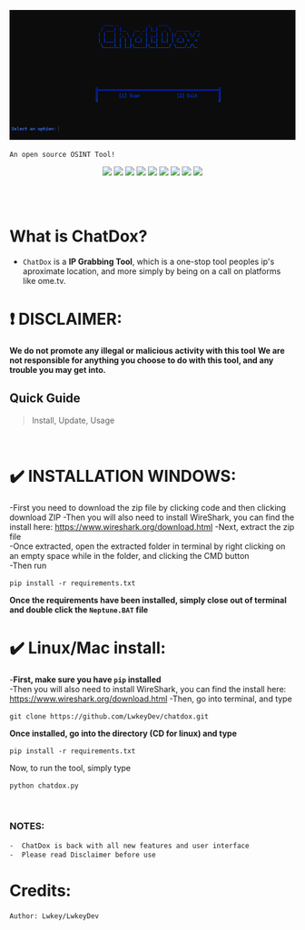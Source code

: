<p align=center>
  <img src='images/chatdox.png'>
</p>
  
```
An open source OSINT Tool!
```
<p align = "center">
  <img src = "https://img.shields.io/badge/Maintained%3F-Yes-green.svg">
  <img src = "https://img.shields.io/github/license/LwkeyDev/Neptune">
  <img src = "https://img.shields.io/github/repo-size/LwkeyDev/Neptune">
  <img src= "https://img.shields.io/github/languages/count/LwkeyDev/Neptune">
  <img src = "https://visitor-badge.laobi.icu/badge?page_id=LwkeyDev.Neptune">
  <img src="https://img.shields.io/badge/Disclaimer-This tool is for educational purposes only-red.svg?logo=hackaday">
  <img src="https://img.shields.io/badge/Python-3-blue.svg?style=flat&logo=python">
  <img src="https://img.shields.io/badge/Ethical_Hacking-OSINT-green.svg">
  <img src="https://img.shields.io/badge/Best_OSINT_Tool%3F-Yes-red.svg">



</p>

<br>

<br>

# What is ChatDox?

- `ChatDox` is a __IP Grabbing Tool__, which is a one-stop tool peoples ip's aproximate location, and more simply by being on a call on platforms like ome.tv.

# :heavy_exclamation_mark: DISCLAIMER: 
**We do not promote any illegal or malicious activity with this tool**
**We are not responsible for anything you choose to do with this tool, and any trouble you may get into.**
<br>




## Quick Guide

> Install, Update, Usage

<br>

# :heavy_check_mark: INSTALLATION WINDOWS:
-First you need to download the zip file by clicking code and then clicking download ZIP
-Then you will also need to install WireShark, you can find the install here: https://www.wireshark.org/download.html
-Next, extract the zip file    
-Once extracted, open the extracted folder in terminal by right clicking on an empty space while in the folder, and clicking the CMD button  
-Then run

```
pip install -r requirements.txt
```
__Once the requirements have been installed, simply close out of terminal and double click the `Neptune.BAT` file__  

# :heavy_check_mark: Linux/Mac install:
-__First, make sure you have `pip` installed__  
-Then you will also need to install WireShark, you can find the install here: https://www.wireshark.org/download.html
-Then, go into terminal, and type
```
git clone https://github.com/LwkeyDev/chatdox.git  
```
__Once installed, go into the directory (CD for linux) and type__
```
pip install -r requirements.txt
``` 
Now, to run the tool, simply type  

```
python chatdox.py
```

<br>

### NOTES:

```
-  ChatDox is back with all new features and user interface
-  Please read Disclaimer before use
```

</p>










# Credits:
```
Author: Lwkey/LwkeyDev
```
